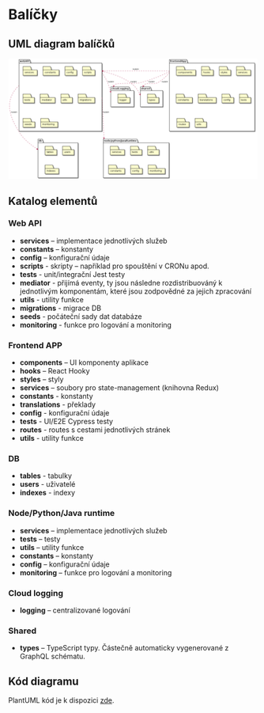 # Balíčky

## UML diagram balíčků

![Packages diagram](/assets/diagrams/out/eda/packages/packages.png)

## Katalog elementů

### Web API

- **services** – implementace jednotlivých služeb
- **constants** – konstanty
- **config** – konfigurační údaje
- **scripts** - skripty – například pro spouštění v CRONu apod.
- **tests** - unit/integrační Jest testy
- **mediator** - přijímá eventy, ty jsou následne rozdistribuováný k jednotlivým komponentám, které jsou zodpovědné za jejich zpracování
- **utils** - utility funkce
- **migrations** - migrace DB
- **seeds** - počáteční sady dat databáze
- **monitoring** - funkce pro logování a monitoring

### Frontend APP

- **components** – UI komponenty aplikace
- **hooks** – React Hooky
- **styles** – styly
- **services** – soubory pro state-management (knihovna Redux)
- **constants** - konstanty
- **translations** - překlady
- **config** - konfigurační údaje
- **tests** - UI/E2E Cypress testy
- **routes** - routes s cestami jednotlivých stránek
- **utils** - utility funkce

### DB

- **tables** - tabulky
- **users** - uživatelé
- **indexes** - indexy

### Node/Python/Java runtime

- **services** – implementace jednotlivých služeb
- **tests** – testy
- **utils** – utility funkce
- **constants** – konstanty
- **config** – konfigurační údaje
- **monitoring** – funkce pro logování a monitoring

### Cloud logging

- **logging** – centralizované logování

### Shared

- **types** – TypeScript typy. Částečně automaticky vygenerované z GraphQL schématu.

## Kód diagramu

PlantUML kód je k dispozici [zde](/assets/diagrams/src/eda/packages.puml).
